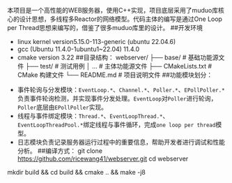 本项目是一个高性能的WEB服务器，使用C++实现，项目底层采用了muduo库核心的设计思想，多线程多Reactor的网络模型。代码主体的编写是通过One Loop per Thread思想来编写的，借鉴了很多muduo库里的设计。
##开发环境
* linux kernel version5.15.0-113-generic (ubuntu 22.04.6)
* gcc (Ubuntu 11.4.0-1ubuntu1~22.04) 11.4.0
* cmake version 3.22
##目录结构：
webserver/
├── base/ # 基础功能源文件
├── test/ # 测试用例
│ ... # 主体功能源文件 
├── CMakeLists.txt # CMake 构建文件
└── README.md # 项目说明文件
##功能模块划分：
- 事件轮询与分发模块：`EventLoop.*`、`Channel.*`、`Poller.*`、`EPollPoller.*`负责事件轮询检测，并实现事件分发处理。`EventLoop`对`Poller`进行轮询，`Poller`底层由`EPollPoller`实现。
- 线程与事件绑定模块：`Thread.*`、`EventLoopThread.*`、`EventLoopThreadPool.*`绑定线程与事件循环，完成`one loop per thread`模型。
- 日志模块负责记录服务器运行过程中的重要信息，帮助开发者进行调试和性能分析。
##编译方式：
git clone https://github.com/ricewang41/webserver.git
   cd webserver

 mkdir build &&
   cd build &&
   cmake .. &&
   make -j8
